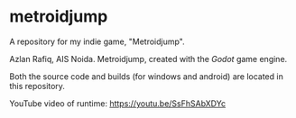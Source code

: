 # metroidjump
A repository for my indie game, "Metroidjump".

Azlan Rafiq, AIS Noida.
Metroidjump, created with the _Godot_ game engine.

Both the source code and builds (for windows and android) are located in this repository.

YouTube video of runtime: https://youtu.be/SsFhSAbXDYc
